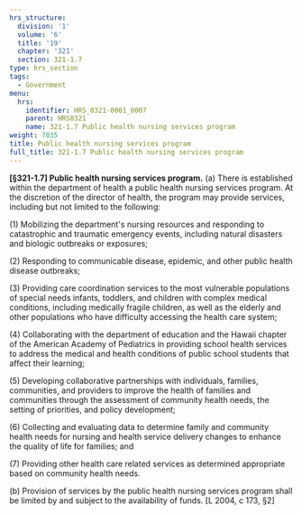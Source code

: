 ```yaml
---
hrs_structure:
  division: '1'
  volume: '6'
  title: '19'
  chapter: '321'
  section: 321-1.7
type: hrs_section
tags:
  - Government
menu:
  hrs:
    identifier: HRS_0321-0001_0007
    parent: HRS0321
    name: 321-1.7 Public health nursing services program
weight: 7035
title: Public health nursing services program
full_title: 321-1.7 Public health nursing services program
---
```

**[§321-1.7] Public health nursing services program.** (a) There is established within the department of health a public health nursing services program. At the discretion of the director of health, the program may provide services, including but not limited to the following:

(1) Mobilizing the department's nursing resources and responding to catastrophic and traumatic emergency events, including natural disasters and biologic outbreaks or exposures;

(2) Responding to communicable disease, epidemic, and other public health disease outbreaks;

(3) Providing care coordination services to the most vulnerable populations of special needs infants, toddlers, and children with complex medical conditions, including medically fragile children, as well as the elderly and other populations who have difficulty accessing the health care system;

(4) Collaborating with the department of education and the Hawaii chapter of the American Academy of Pediatrics in providing school health services to address the medical and health conditions of public school students that affect their learning;

(5) Developing collaborative partnerships with individuals, families, communities, and providers to improve the health of families and communities through the assessment of community health needs, the setting of priorities, and policy development;

(6) Collecting and evaluating data to determine family and community health needs for nursing and health service delivery changes to enhance the quality of life for families; and

(7) Providing other health care related services as determined appropriate based on community health needs.

(b) Provision of services by the public health nursing services program shall be limited by and subject to the availability of funds. [L 2004, c 173, §2]